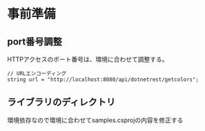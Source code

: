 # 事前準備

## port番号調整

HTTPアクセスのポート番号は、環境に合わせて調整する。

```
// URLエンコーディング
string url = "http://localhost:8080/api/dotnetrest/getcolors";
```

## ライブラリのディレクトリ

環境依存なので環境に合わせてsamples.csprojの内容を修正する
